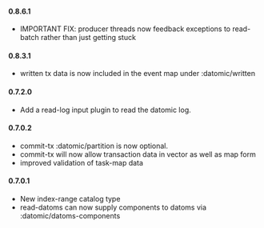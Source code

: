 #### 0.8.6.1
* IMPORTANT FIX: producer threads now feedback exceptions to read-batch rather than just getting stuck

#### 0.8.3.1
* written tx data is now included in the event map under :datomic/written

#### 0.7.2.0
* Add a read-log input plugin to read the datomic log.

#### 0.7.0.2
* commit-tx :datomic/partition is now optional.
* commit-tx will now allow transaction data in vector as well as map form
* improved validation of task-map data

#### 0.7.0.1
* New index-range catalog type
* read-datoms can now supply components to datoms via :datomic/datoms-components

